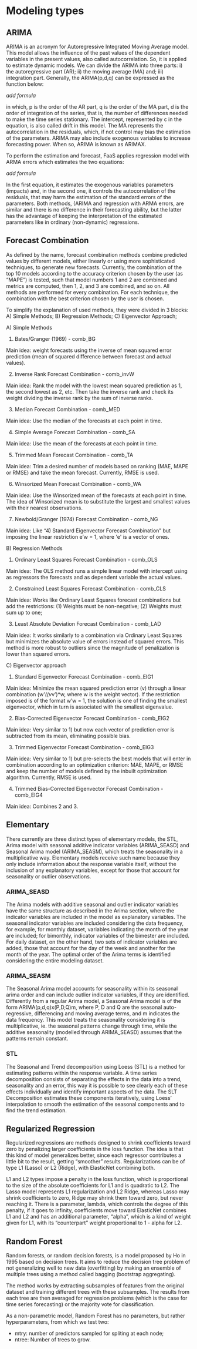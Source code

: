  # Modeling types

## ARIMA  

ARIMA is an acronym for Autoregressive Integrated Moving Average model. This model allows the influence of the past values of the dependent variables in the present values, also called autocorrelation. So, it is applied to estimate dynamic models. We can divide the ARIMA into three parts: i) the autoregressive part (AR); ii) the moving average (MA) and; iii) integration part. Generally, the ARIMA(p,d,q) can be expressed as the function below:  

*add formula*

in which, p is the order of the AR part, q is the order of the MA part, d is the order of integration of the series, that is, the number of differences needed to make the time series stationary. The intercept, represented by c in the equation, is also called drift in this model. The MA represents the autocorrelation in the residuals, which, if not control may bias the estimation of the parameters. ARIMA may also include exogenous variables to increase forecasting power. When so, ARIMA is known as ARIMAX. 

To perform the estimation and forecast, FaaS applies regression model with ARMA errors which estimates the two equations: 

*add formula*

In the first equation, it estimates the exogenous variables parameters (impacts) and, in the second one, it controls the autocorrelation of the residuals, that may harm the estimation of the standard errors of the parameters. Both methods, (ARIMA and regression with ARMA errors, are similar and there is no difference in their forecasting ability, but the latter has the advantage of keeping the interpretation of the estimated parameters like in ordinary (non-dynamic) regressions. 

## Forecast Combination  

As defined by the name, forecast combination methods combine predicted values by different models, either linearly or using more sophisticated techniques, to generate new forecasts. Currently, the combination of the top 10 models according to the accuracy criterion chosen by the user (as “MAPE”) is tested, such that model numbers 1 and 2 are combined and metrics are computed, then 1, 2, and 3 are combined, and so on. All methods are performed for every combination. For each technique, the combination with the best criterion chosen by the user is chosen.  

To simplify the explanation of used methods, they were divided in 3 blocks: A) Simple Methods; B) Regression Methods; C) Eigenvector Approach; 

A) Simple Methods 

1) Bates/Granger (1969) - comb_BG 

Main idea: weight forecasts using the inverse of mean squared error prediction (mean of squared difference between forecast and actual values).  

2) Inverse Rank Forecast Combination - comb_invW 

Main idea: Rank the model with the lowest mean squared prediction as 1, the second lowest as 2, etc. Then take the inverse rank and check its weight dividing the inverse rank by the sum of inverse ranks.  

3) Median Forecast Combination - comb_MED 

Main idea: Use the median of the forecasts at each point in time. 

4) Simple Average Forecast Combination - comb_SA 

Main idea: Use the mean of the forecasts at each point in time.  

5) Trimmed Mean Forecast Combination - comb_TA 

Main idea: Trim a desired number of models based on ranking (MAE, MAPE or RMSE) and take the mean forecast. Currently, RMSE is used.  

6) Winsorized Mean Forecast Combination - comb_WA 

Main idea: Use the Winsorized mean of the forecasts at each point in time. The idea of Winsorized mean is to substitute the largest and smallest values with their nearest observations.   

7) Newbold/Granger (1974) Forecast Combination - comb_NG 

Main idea: Like “4) Standard Eigenvector Forecast Combination” but imposing the linear restriction e’w = 1, where 'e' is a vector of ones.  

B) Regression Methods  

1) Ordinary Least Squares Forecast Combination - comb_OLS 

Main idea: The OLS method runs a simple linear model with intercept using as regressors the forecasts and as dependent variable the actual values. 

2) Constrained Least Squares Forecast Combination - comb_CLS 

Main idea: Works like Ordinary Least Squares forecast combinations but add the restrictions: (1) Weights must be non-negative; (2) Weights must sum up to one; 

3) Least Absolute Deviation Forecast Combination - comb_LAD 

Main idea: It works similarly to a combination via Ordinary Least Squares but minimizes the absolute value of errors instead of squared errors. This method is more robust to outliers since the magnitude of penalization is lower than squared errors.  

C) Eigenvector approach  

1) Standard Eigenvector Forecast Combination - comb_EIG1 

Main idea: Minimize the mean squared prediction error (v) through a linear combination (w'*((v*v’)*w, where w is the weight vector). If the restriction imposed is of the format w’w = 1, the solution is one of finding the smallest eigenvector, which in turn is associated with the smallest eigenvalue.   

2) Bias-Corrected Eigenvector Forecast Combination - comb_EIG2 

Main idea: Very similar to 1) but now each vector of prediction error is subtracted from its mean, eliminating possible bias.   

3) Trimmed Eigenvector Forecast Combination - comb_EIG3 

Main idea: Very similar to 1) but pre-selects the best models that will enter in combination according to an optimization criterion: MAE, MAPE, or RMSE and keep the number of models defined by the inbuilt optimization algorithm.  Currently, RMSE is used. 

4) Trimmed Bias-Corrected Eigenvector Forecast Combination - comb_EIG4 

Main idea: Combines 2 and 3. 


## Elementary  

There currently are three distinct types of elementary models, the STL, Arima model with seasonal additive indicator variables (ARIMA_SEASD) and Seasonal Arima model (ARIMA_SEASM), which treats the seasonality in a multiplicative way. Elementary models receive such name because they only include information about the response variable itself, without the inclusion of any explanatory variables, except for those that account for seasonality or outlier observations.  

### ARIMA_SEASD 

The Arima models with additive seasonal and outlier indicator variables have the same structure as described in the Arima section, where the indicator variables are included in the model as explanatory variables. The seasonal indicator variables are included considering the data frequency, for example, for monthly dataset, variables indicating the month of the year are included; for bimonthly, indicator variables of the bimester are included. For daily dataset, on the other hand, two sets of indicator variables are added, those that account for the day of the week and another for the month of the year. The optimal order of the Arima terms is identified considering the entire modeling dataset.  

### ARIMA_SEASM 

The Seasonal Arima model accounts for seasonality within its seasonal arima order and can include outlier indicator variables, if they are identified. Differently from a regular Arima model, a Seasonal Arima model is of the form ARIMA(p,d,q)x(P,D,Q)m, where P, D and Q are the seasonal auto-regressive, differencing and moving average terms, and m indicates the data frequency. This model treats the seasonality considering it is multiplicative, ie.  the seasonal patterns change through time, while the additive seasonality (modelled through ARIMA_SEASD) assumes that the patterns remain constant. 

### STL 

The Seasonal and Trend decomposition using Loess (STL) is a method for estimating patterns within the response variable. A time series decomposition consists of separating the effects in the data into a trend, seasonality and an error, this way it is possible to see clearly each of these effects individually and identify important aspects of the data. The SLT Decomposition estimates these components iteratively, using Loess’ interpolation to smooth the estimation of the seasonal components and to find the trend estimation. 

## Regularized Regression 

Regularized regressions are methods designed to shrink coefficients toward zero by penalizing larger coefficients in the loss function. The idea is that this kind of model generalizes better, since each regressor contributes a little bit to the result, getting “smoother” results. Regularizations can be of type L1 (Lasso) or L2 (Ridge), with ElasticNet combining both.  

L1 and L2 types impose a penalty in the loss function, which is proportional to the size of the absolute coefficients for L1 and is quadratic to L2. The Lasso model represents L1 regularization and L2 Ridge, whereas Lasso may shrink coefficients to zero, Ridge may shrink them toward zero, but never reaching it. There is a parameter, lambda, which controls the degree of this penalty, if it goes to infinity, coefficients move toward  ElasticNet combines L1 and L2 and has an additional parameter, “alpha”, which is a kind of weight given for L1, with its “counterpart” weight proportional to 1 - alpha for L2. 

## Random Forest 

Random forests, or random decision forests, is a model proposed by Ho in 1995 based on decision trees. It aims to reduce the decision tree problem of not generalizing well to new data (overfitting) by making an ensemble of multiple trees using a method called bagging (bootstrap aggregating). 

The method works by extracting subsamples of features from the original dataset and training different trees with these subsamples. The results from each tree are then averaged for regression problems (which is the case for time series forecasting) or the majority vote for classification. 

As a non-parametric model, Random Forest has no parameters, but rather hyperparameters, from which we test two: 

- mtry: number of predictors sampled for spliting at each node; 
- ntree: Number of trees to grow. 
